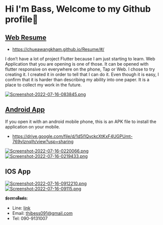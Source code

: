 # Hi I'm Bass, Welcome to my Github profile🥳

## [Web Resume](https://chueawangkham.github.io/Resume/#/)
- https://chueawangkham.github.io/Resume/#/

I don’t have a lot of project Flutter because I am just starting to learn. Web Application that you are opening is one of those. It can be opened with flutter responsive on everywhere on the phone, Tap or Web. I chose to try creating it. I created it in order to tell that I can do it. Even though it is easy, I confirm that it is harder than describing my ability into one paper.
It is a place to collect my work in the future.

[![Screenshot-2022-07-16-083845.png](https://i.postimg.cc/MKfhwb7H/Screenshot-2022-07-16-083845.png)](https://postimg.cc/svyn9W0C)

## [Android App](https://drive.google.com/file/d/1d5l1QyckcXtKxF4UGPUmt-769vIznqIh/view?usp=sharing)

If you open it with an android mobile phone, this is an APK file to install the application on your mobile.
- https://drive.google.com/file/d/1d5l1QyckcXtKxF4UGPUmt-769vIznqIh/view?usp=sharing

[![Screenshot-2022-07-16-0220066.png](https://i.postimg.cc/DZdFShDY/Screenshot-2022-07-16-0220066.png)](https://postimg.cc/wyvnrC9h)[![Screenshot-2022-07-16-0219433.png](https://i.postimg.cc/sfmsyV5M/Screenshot-2022-07-16-0219433.png)](https://postimg.cc/rzDvN2nT)

## IOS App
[![Screenshot-2022-07-16-0912210.png](https://i.postimg.cc/W3CKQhfx/Screenshot-2022-07-16-0912210.png)](https://postimg.cc/k6NfSXCy)
[![Screenshot-2022-07-16-09115.png](https://i.postimg.cc/TYRqTRMs/Screenshot-2022-07-16-09115.png)](https://postimg.cc/F1BJZXKb)

**ช่องทางติดต่อ:**

- Line: [link](https://line.me/ti/p/j1dRd-G-45?fbclid=IwAR0QuOya2V4srQVhp7_7N0Zk8IRSco41Csis_Jij91fWQyxCl3mBh6FiqRY)
- Email: thibess091@gmail.com
- Tel: 090-9131007
